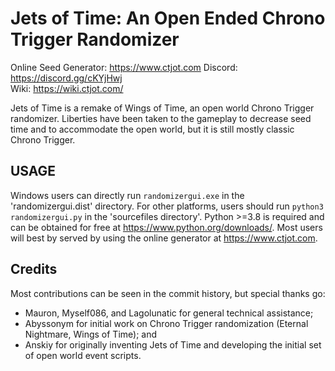 # Jets of Time: An Open Ended Chrono Trigger Randomizer

Online Seed Generator: https://www.ctjot.com
Discord: https://discord.gg/cKYjHwj  
Wiki: https://wiki.ctjot.com/

Jets of Time is a remake of Wings of Time, an open world Chrono Trigger randomizer.  Liberties have been taken to the gameplay to decrease seed time and to accommodate the open world, but it is still mostly classic Chrono Trigger.

## USAGE

Windows users can directly run `randomizergui.exe` in the 'randomizergui.dist' directory.  For other platforms, users should run `python3 randomizergui.py` in the 'sourcefiles directory'.  Python >=3.8 is required and can be obtained for free at https://www.python.org/downloads/.  Most users will best by served by using the online generator at https://www.ctjot.com.

## Credits
Most contributions can be seen in the commit history, but special thanks go:
* Mauron, Myself086, and Lagolunatic for general technical assistance; 
* Abyssonym for initial work on Chrono Trigger randomization (Eternal Nightmare, Wings of Time); and 
* Anskiy for originally inventing Jets of Time and developing the initial set of open world event scripts.
